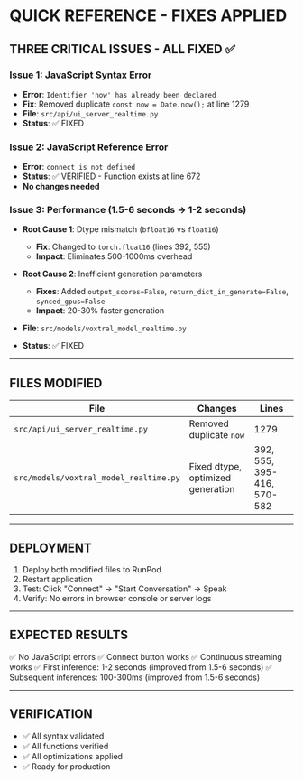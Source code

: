 # QUICK REFERENCE - FIXES APPLIED

## THREE CRITICAL ISSUES - ALL FIXED ✅

### Issue 1: JavaScript Syntax Error
- **Error**: `Identifier 'now' has already been declared`
- **Fix**: Removed duplicate `const now = Date.now();` at line 1279
- **File**: `src/api/ui_server_realtime.py`
- **Status**: ✅ FIXED

### Issue 2: JavaScript Reference Error
- **Error**: `connect is not defined`
- **Status**: ✅ VERIFIED - Function exists at line 672
- **No changes needed**

### Issue 3: Performance (1.5-6 seconds → 1-2 seconds)
- **Root Cause 1**: Dtype mismatch (`bfloat16` vs `float16`)
  - **Fix**: Changed to `torch.float16` (lines 392, 555)
  - **Impact**: Eliminates 500-1000ms overhead
  
- **Root Cause 2**: Inefficient generation parameters
  - **Fixes**: Added `output_scores=False`, `return_dict_in_generate=False`, `synced_gpus=False`
  - **Impact**: 20-30% faster generation
  
- **File**: `src/models/voxtral_model_realtime.py`
- **Status**: ✅ FIXED

---

## FILES MODIFIED

| File | Changes | Lines |
|------|---------|-------|
| `src/api/ui_server_realtime.py` | Removed duplicate `now` | 1279 |
| `src/models/voxtral_model_realtime.py` | Fixed dtype, optimized generation | 392, 555, 395-416, 570-582 |

---

## DEPLOYMENT

1. Deploy both modified files to RunPod
2. Restart application
3. Test: Click "Connect" → "Start Conversation" → Speak
4. Verify: No errors in browser console or server logs

---

## EXPECTED RESULTS

✅ No JavaScript errors
✅ Connect button works
✅ Continuous streaming works
✅ First inference: 1-2 seconds (improved from 1.5-6 seconds)
✅ Subsequent inferences: 100-300ms (improved from 1.5-6 seconds)

---

## VERIFICATION

- ✅ All syntax validated
- ✅ All functions verified
- ✅ All optimizations applied
- ✅ Ready for production


